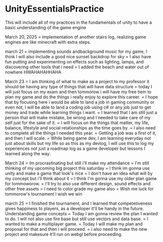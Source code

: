 # UnityEssentialsPractice
This will include all of my practices in the fundamentals of unity to have a basic understanding of the game engine

March 20, 2025
    = implementation of another stairs log, realizing game engines are like minecraft with extra steps.

march 21
    = implementing sounds andbackground music for my game, I think I will also include a  good nice sunset backdrop for sky
    = I also have fun putting and experimenting on effects such as lighting, lamps, and discovering other tools that i need 
    = I added the beach and water out of nowhere HWAHAHAHHAHA

March 23
    = I am thinking of what to make  as a project to my professor it should be having any type of things that will have data structure
    = today I will just focus on my exam and then tommorow i will have my free tiem to plan my game and do the things i really enjoy to explore this career.
    = I hope that by focusing here i would be able to land  a job in gaming community or even not, I will be able to land a coding job using c# or any job just to get money and trade while learning things I want.
    = I learned that I am still just a person that will make mistake, be wrong and I needed to take care of my self just for the sake of it.
    = I will focus on the things that matter, my life, balance, lifestyle and social relationships as the time goes by.
    = I also need to complete all the things I needed this year.
    = Getting a job was  a first of it, and then I will scale.
    = While being game dev, I am learning everyday not just about skills but my life so as this as my devlog, I will use this to log my experiences not just a roadmap log as a game developer but lessons I learned along the way.

March 24
    = Im procrastinating but still i'll make my attendance
    = I'm still thinking of my upcoming big project this saturday
    = I think im gonna use unity and make a game that look's nice 
    = I don't have an idea what will by my concept but i'll think about it
    = I think I'm gonna use my older plan game for tommoworow.
    = I'll try to also use different design, sound effects and other free assets
    = I need to color grade my game also
    = Wish me luck for tommorow's tournament I wish we win

march 25
    = I finished the tournament, and I learned that competetiveness gives happiness to players, as a developer it'll be handy in the future. Understanding game concepts
    = Today I am gonna review the plan I wanted to do. I will not also use fire base but still use vectors and data base.
    = I wanted to make a multiplayer game.
    = Today I will make my plan and proposal for that and then i will proceed.
    = i also need to make the new project and makesure it'll run on webgl before proceeding.
